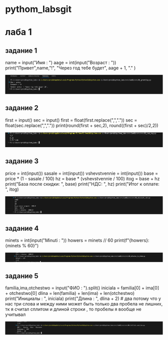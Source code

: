 # pythom_labsgit
# лаба 1
## задание 1
name = input("Имя : ")
aage = int(input("Возраст : "))
print("Привет",name,"!", "Через год тебе будет", aage + 1, "." )

![alt text](src/images/lab01/знакомство.png)

## задание 2
first = input()
sec = input()
first = float(first.replace(",","."))
sec = float(sec.replace(",","."))
print(round(first + sec,2), round((first + sec)/2,2))

![alt text](src/images/lab01/мредсумм.png)

## задание 3
price = int(input())
sasale = int(input())
vshevstvennie = int(input())
base = price * (1 - sasale / 100)
hz = base * (vshevstvennie / 100)
itog = base + hz
print("База после скидки: ", base)
print("НДС: ", hz)
print("Итог к оплате: ", itog)

![alt text](src/images/lab01/касса.png)

## задание 4
minets = int(input("Minuti : "))
howers = minets // 60
print(f"{howers}:{minets % 60}")

![alt text](src/images/lab01/минутычасы.png)

## задание 5
familia,ima,otchestwo = input("ФИО : ").split()
iniciala = familia[0] + ima[0] + otchestwo[0]
dlina = len(familia) + len(ima) + len(otchestwo)
print("Инициалы : ", iniciala)
print("Длина : ", dlina + 2) # два потому что у нас три слова и между ними может быть только два пробела не лишних, тк я считал  сплитом и длиной строки , то пробелы я вообще не учитывал

![alt text](src/images/lab01/фио.png)

